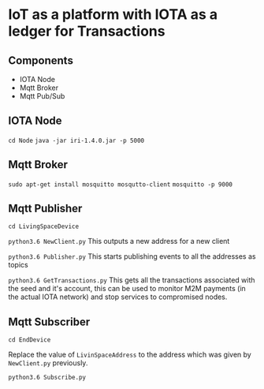 # IoT as a platform with IOTA as a ledger for Transactions
## Components
- IOTA Node
- Mqtt Broker
- Mqtt Pub/Sub

## IOTA Node
`cd Node`
`java -jar iri-1.4.0.jar -p 5000`

## Mqtt Broker
`sudo apt-get install mosquitto mosqutto-client`
`mosquitto -p 9000`

## Mqtt Publisher
`cd LivingSpaceDevice`

`python3.6 NewClient.py`
This outputs a new address for a new client

`python3.6 Publisher.py`
This starts publishing events to all the addresses as topics

`python3.6 GetTransactions.py`
This gets all the transactions associated with the seed and it's account, this can be used to monitor M2M payments (in the actual IOTA network) and stop services to compromised nodes.

## Mqtt Subscriber

`cd EndDevice`

Replace the value of `LivinSpaceAddress` to the address which was given by `NewClient.py` previously.

`python3.6 Subscribe.py`
